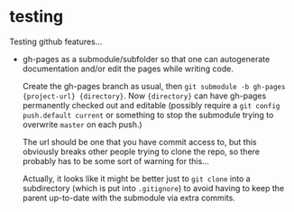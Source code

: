 testing
=======

Testing github features...

- gh-pages as a submodule/subfolder so that one can autogenerate
  documentation and/or edit the pages while writing code.

  Create the gh-pages branch as usual, then `git submodule -b gh-pages
  {project-url} {directory}`. Now `{directory}` can have gh-pages
  permanently checked out and editable (possibly require a `git config
  push.default current` or something to stop the submodule trying to
  overwrite `master` on each push.)

  The url should be one that you have commit access to, but this 
  obviously breaks other people trying to clone the repo, so there 
  probably has to be some sort of warning for this...

  Actually, it looks like it might be better just to `git clone` into a 
  subdirectory (which is put into `.gitignore`) to avoid having to keep 
  the parent up-to-date with the submodule via extra commits.
